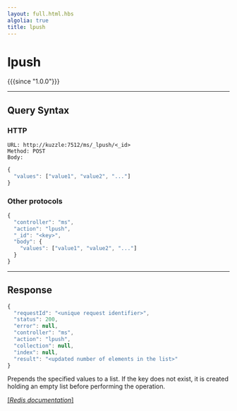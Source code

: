 ```yaml
---
layout: full.html.hbs
algolia: true
title: lpush
---
```


# lpush

{{{since "1.0.0"}}}



---

## Query Syntax

### HTTP

```http
URL: http://kuzzle:7512/ms/_lpush/<_id>
Method: POST  
Body:
```


```js
{
  "values": ["value1", "value2", "..."]
}
```



### Other protocols


```js
{
  "controller": "ms",
  "action": "lpush",
  "_id": "<key>",
  "body": {
    "values": ["value1", "value2", "..."]
  }
}
```

---

## Response

```javascript
{
  "requestId": "<unique request identifier>",
  "status": 200,
  "error": null,
  "controller": "ms",
  "action": "lpush",
  "collection": null,
  "index": null,
  "result": "<updated number of elements in the list>"
}
```

Prepends the specified values to a list. If the key does not exist, it is created holding an empty list before performing the operation.

[[_Redis documentation_]](https://redis.io/commands/lpush)
